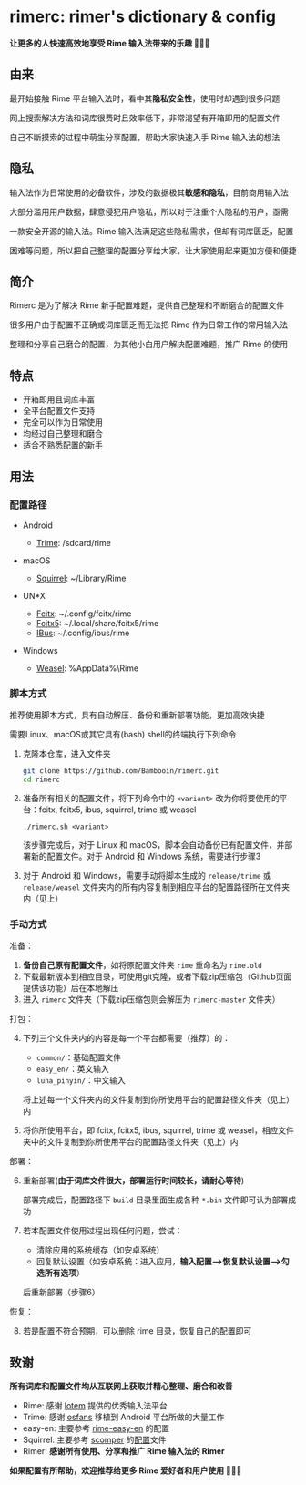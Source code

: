 # rimerc: rimer's dictionary & config

**让更多的人快速高效地享受 Rime 输入法带来的乐趣 🎉🎉🎉**

## 由来

最开始接触 Rime 平台输入法时，看中其**隐私安全性**，使用时却遇到很多问题

网上搜索解决方法和词库很费时且效率低下，非常渴望有开箱即用的配置文件

自己不断摸索的过程中萌生分享配置，帮助大家快速入手 Rime 输入法的想法

## 隐私

输入法作为日常使用的必备软件，涉及的数据极其**敏感和隐私**，目前商用输入法

大部分滥用用户数据，肆意侵犯用户隐私，所以对于注重个人隐私的用户，亟需

一款安全开源的输入法。Rime 输入法满足这些隐私需求，但却有词库匮乏，配置

困难等问题，所以把自己整理的配置分享给大家，让大家使用起来更加方便和便捷

## 简介

Rimerc 是为了解决 Rime 新手配置难题，提供自己整理和不断磨合的配置文件

很多用户由于配置不正确或词库匮乏而无法把 Rime 作为日常工作的常用输入法

整理和分享自己磨合的配置，为其他小白用户解决配置难题，推广 Rime 的使用

## 特点

- 开箱即用且词库丰富
- 全平台配置文件支持
- 完全可以作为日常使用
- 均经过自己整理和磨合
- 适合不熟悉配置的新手

## 用法

### 配置路径

- Android
  - [Trime](https://github.com/osfans/trime): /sdcard/rime

- macOS
  - [Squirrel](https://github.com/rime/squirrel): ~/Library/Rime

- UN\*X
  - [Fcitx](https://github.com/fcitx/fcitx-rime): ~/.config/fcitx/rime
  - [Fcitx5](https://github.com/fcitx/fcitx5-rime): ~/.local/share/fcitx5/rime
  - [IBus](https://github.com/rime/ibus-rime): ~/.config/ibus/rime

- Windows
  - [Weasel](https://github.com/rime/weasel): %AppData%\Rime

### 脚本方式

推荐使用脚本方式，具有自动解压、备份和重新部署功能，更加高效快捷

需要Linux、macOS或其它具有(bash) shell的终端执行下列命令

1. 克隆本仓库，进入文件夹

   ``` bash
   git clone https://github.com/Bambooin/rimerc.git
   cd rimerc
   ```

2. 准备所有相关的配置文件，将下列命令中的 `<variant>` 改为你将要使用的平台：fcitx, fcitx5, ibus, squirrel, trime 或 weasel

   ```
   ./rimerc.sh <variant>
   ```

   该步骤完成后，对于 Linux 和 macOS，脚本会自动备份已有配置文件，并部署新的配置文件。对于 Android 和 Windows 系统，需要进行步骤3

3. 对于 Android 和 Windows，需要手动将脚本生成的 `release/trime` 或 `release/weasel` 文件夹内的所有内容复制到相应平台的配置路径所在文件夹内（见上）


### 手动方式

准备：

1. **备份自己原有配置文件**，如将原配置文件夹 `rime` 重命名为 `rime.old`
2. 下载最新版本到相应目录，可使用git克隆，或者下载zip压缩包（Github页面提供该功能）后在本地解压
3. 进入 `rimerc` 文件夹（下载zip压缩包则会解压为 `rimerc-master` 文件夹）

打包：

4. 下列三个文件夹内的内容是每一个平台都需要（推荐）的：

   - `common/`：基础配置文件
   - `easy_en/`：英文输入
   - `luna_pinyin/`：中文输入

   将上述每一个文件夹内的文件复制到你所使用平台的配置路径文件夹（见上）内
5. 将你所使用平台，即 fcitx, fcitx5, ibus, squirrel, trime 或 weasel，相应文件夹中的文件复制到你所使用平台的配置路径文件夹（见上）内

部署：

6. 重新部署(**由于词库文件很大，部署运行时间较长，请耐心等待**)

   部署完成后，配置路径下 `build` 目录里面生成各种 `*.bin` 文件即可认为部署成功
7. 若本配置文件使用过程出现任何问题，尝试：

   - 清除应用的系统缓存（如安卓系统）
   - 回复默认设置（如安卓系统：进入应用，**输入配置-->恢复默认设置-->勾选所有选项**）

   后重新部署（步骤6）

恢复：

8. 若是配置不符合预期，可以删除 rime 目录，恢复自己的配置即可

## 致谢

**所有词库和配置文件均从互联网上获取并精心整理、磨合和改善**
- Rime: 感谢 [lotem](https://github.com/lotem) 提供的优秀输入法平台
- Trime: 感谢 [osfans](https://github.com/osfans) 移植到 Android 平台所做的大量工作
- easy-en: 主要参考 [rime-easy-en](https://github.com/BlindingDark/rime-easy-en) 的配置
- Squirrel: 主要参考 [scomper](https://github.com/scomper) 的[配置](https://github.com/scomper/Rime)文件 
- Rimer: **感谢所有使用、分享和推广 Rime 输入法的 Rimer**

**如果配置有所帮助，欢迎推荐给更多 Rime 爱好者和用户使用 🥳🥳🥳**
